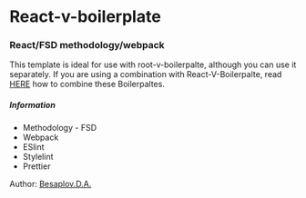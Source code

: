 # React-v-boilerplate

### React/FSD methodology/webpack

This template is ideal for use with root-v-boilerpalte, although you can use it separately.
If you are using a combination with React-V-Boilerpalte, read [HERE](https://github.com/Bespalov-D-A/root-v-boilerpalte)
how to combine these Boilerpaltes.

##### Information

- Methodology - FSD
- Webpack
- ESlint
- Stylelint
- Prettier

Author: [Besaplov.D.A.](https://github.com/Bespalov-D-A)
